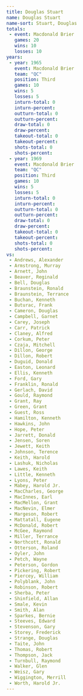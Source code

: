 ```yaml
---
title: Douglas Stuart
name: Douglas Stuart
name-sort: Stuart, Douglas
totals:
 - event: Macdonald Brier
   games: 20
   wins: 10
   losses: 10
years:
 - year: 1965
   event: Macdonald Brier
   team: "QC"
   position: Third
   games: 10
   wins: 5
   losses: 5
   inturn-total: 0
   inturn-percent:
   outturn-total: 0
   outturn-percent:
   draw-total: 0
   draw-percent:
   takeout-total: 0
   takeout-percent:
   shots-total: 0
   shots-percent:
 - year: 1969
   event: Macdonald Brier
   team: "QC"
   position: Third
   games: 10
   wins: 5
   losses: 5
   inturn-total: 0
   inturn-percent:
   outturn-total: 0
   outturn-percent:
   draw-total: 0
   draw-percent:
   takeout-total: 0
   takeout-percent:
   shots-total: 0
   shots-percent:
vs:
 - Andrews, Alexander
 - Armstrong, Murray
 - Arnett, John
 - Beaver, Reginald
 - Bell, Douglas
 - Braunstein, Ronald
 - Braunstein, Terrance
 - Buchan, Kenneth
 - Buturac, Frank
 - Cameron, Douglas
 - Campbell, Garnet
 - Carey, Joseph
 - Carr, Patrick
 - Claney, Alfred
 - Corkum, Peter
 - Czaja, Mitchell
 - Dillon, George
 - Dillon, Robert
 - Duguid, Donald
 - Easton, Leonard
 - Ellis, Kenneth
 - Ford, Gary
 - Franklin, Ronald
 - Gerlach, David
 - Gould, Raymond
 - Grant, Ray
 - Green, Grant
 - Guest, Ross
 - Hamilton, Kenneth
 - Hawkins, John
 - Hope, Peter
 - Jarrett, Donald
 - Jensen, Soren
 - Jewett, Keith
 - Johnson, Terence
 - Keith, Harold
 - Lashuk, Nicholas
 - Lawes, Keith
 - Little, Kenneth
 - Lyons, Peter
 - Mabey, Harold Jr.
 - MacCharles, George
 - MacInnes, Earl
 - MacMellon, Grant
 - MacNevin, Elmer
 - Margeson, Robert
 - Mattatall, Eugene
 - McDonald, Robert
 - McGee, Raymond
 - Miller, Terrance
 - Northcott, Ronald
 - Otterson, Roland
 - Oyler, John
 - Petch, Wayne
 - Peterson, Gordon
 - Pickering, Robert
 - Piercey, William
 - Polyblank, John
 - Robinson, Robert
 - Sherba, Peter
 - Shinfield, Allan
 - Smale, Kevin
 - Smith, Alan
 - Sparkes, Bernie
 - Steeves, Edward
 - Stevenson, Gary
 - Storey, Frederick
 - Strange, Douglas
 - Taite, John
 - Thomas, Robert
 - Thompson, Jack
 - Turnbull, Raymond
 - Walker, Glen
 - Weisz, Gary
 - Wiggington, Merrill
 - Worth, Harold Jr.
---
```

